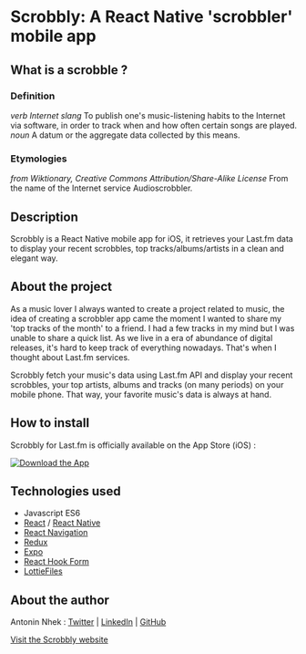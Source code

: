 # Scrobbly: A React Native 'scrobbler' mobile app

## What is a scrobble ?

### Definition

_verb_ _Internet slang_ To publish one's music-listening habits to the Internet via software, in order to track when and how often certain songs are played.
_noun_ A datum or the aggregate data collected by this means.

### Etymologies

_from Wiktionary, Creative Commons Attribution/Share-Alike License_
From the name of the Internet service Audioscrobbler.

## Description

Scrobbly is a React Native mobile app for iOS, it retrieves your Last.fm data to display your recent scrobbles, top tracks/albums/artists in a clean and elegant way.

## About the project

As a music lover I always wanted to create a project related to music, the idea of creating a scrobbler app came the moment I wanted to share my 'top tracks of the month' to a friend. I had a few tracks in my mind but I was unable to share a quick list. As we live in a era of abundance of digital releases, it's hard to keep track of everything nowadays. That's when I thought about Last.fm services.

Scrobbly fetch your music's data using Last.fm API and display your recent scrobbles, your top artists, albums and tracks (on many periods) on your mobile phone. That way, your favorite music's data is always at hand.

## How to install

Scrobbly for Last.fm is officially available on the App Store (iOS) :

[![Download the App](https://www.dropbox.com/s/jn8z049uyfehvyo/dl-appstore.png?dl=0&raw=1)](https://apple.co/3aXVH2S)

## Technologies used

- Javascript ES6
- [React](http://reactjs.org) / [React Native](https://reactnative.dev)
- [React Navigation](http://reactnavigation.org)
- [Redux](https://redux.js.org)
- [Expo](https://expo.io)
- [React Hook Form](https://react-hook-form.com)
- [LottieFiles](https://lottiefiles.com)

## About the author

Antonin Nhek :
[Twitter](http://twitter.com/anhek_) | [LinkedIn](https://www.linkedin.com/in/anhek) | [GitHub](http://github.com/anhek)

[Visit the Scrobbly website](https://scrobbly.netlify.app)
